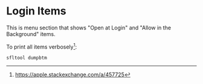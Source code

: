 # Login Items

This is menu section that shows "Open at Login" and "Allow in the Background" items.

To print all items verbosely[^1]:

```shell
sfltool dumpbtm
```

[^1]: https://apple.stackexchange.com/a/457725
